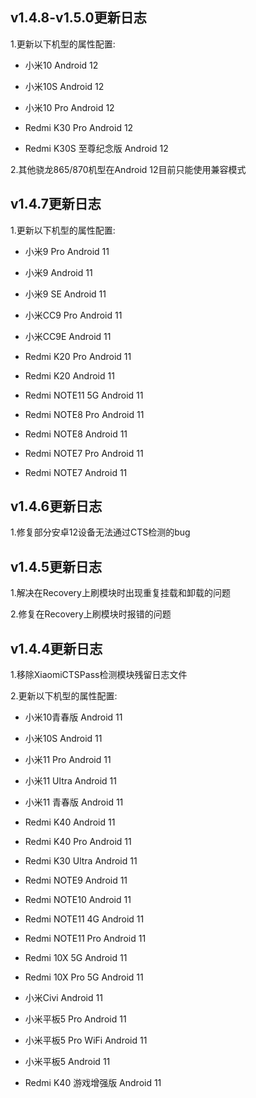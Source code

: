 
## v1.4.8-v1.5.0更新日志

1.更新以下机型的属性配置:

- 小米10  Android 12

- 小米10S  Android 12

- 小米10 Pro  Android 12

- Redmi K30 Pro  Android 12

- Redmi K30S 至尊纪念版  Android 12

2.其他骁龙865/870机型在Android 12目前只能使用兼容模式


## v1.4.7更新日志

1.更新以下机型的属性配置:

- 小米9 Pro  Android 11

- 小米9  Android 11

- 小米9 SE  Android 11

- 小米CC9 Pro  Android 11

- 小米CC9E  Android 11

- Redmi K20 Pro  Android 11

- Redmi K20  Android 11

- Redmi NOTE11 5G  Android 11

- Redmi NOTE8 Pro  Android 11

- Redmi NOTE8  Android 11

- Redmi NOTE7 Pro  Android 11

- Redmi NOTE7  Android 11


## v1.4.6更新日志

1.修复部分安卓12设备无法通过CTS检测的bug


## v1.4.5更新日志

1.解决在Recovery上刷模块时出现重复挂载和卸载的问题

2.修复在Recovery上刷模块时报错的问题


## v1.4.4更新日志

1.移除XiaomiCTSPass检测模块残留日志文件

2.更新以下机型的属性配置:

- 小米10青春版  Android 11

- 小米10S  Android 11

- 小米11 Pro  Android 11

- 小米11 Ultra  Android 11

- 小米11 青春版  Android 11

- Redmi K40  Android 11

- Redmi K40 Pro  Android 11

- Redmi K30 Ultra  Android 11

- Redmi NOTE9  Android 11

- Redmi NOTE10  Android 11

- Redmi NOTE11 4G  Android 11

- Redmi NOTE11 Pro  Android 11

- Redmi 10X 5G  Android 11

- Redmi 10X Pro 5G  Android 11

- 小米Civi  Android 11

- 小米平板5 Pro  Android 11

- 小米平板5 Pro WiFi  Android 11

- 小米平板5  Android 11

- Redmi K40 游戏增强版  Android 11
